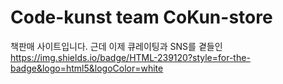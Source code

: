 # Code-kunst team CoKun-store
책판매 사이트입니다. 근데 이제 큐레이팅과 SNS를 곁들인
https://img.shields.io/badge/HTML-239120?style=for-the-badge&logo=html5&logoColor=white
